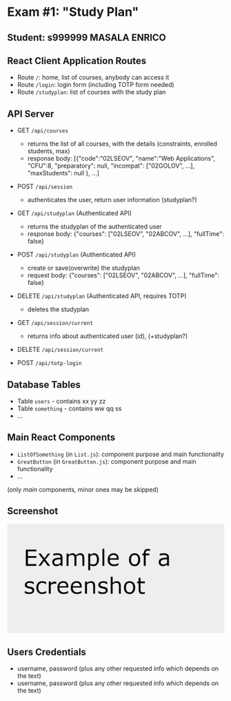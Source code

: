 # Exam #1: "Study Plan"
## Student: s999999 MASALA ENRICO 

## React Client Application Routes

- Route `/`: home, list of courses, anybody can access it
- Route `/login`: login form (including TOTP form needed)
- Route `/studyplan`: list of courses with the study plan

## API Server

- GET `/api/courses`
  - returns the list of all courses, with the details (constraints, enrolled students, max)
  - response body: [{"code":"02LSEOV", "name":"Web Applications", "CFU":8,
      "preparatory": null, "incompat": ["02GOLOV", ...], "maxStudents": null }, ...]
- POST `/api/session`
  - authenticates the user, return user information (studyplan?)
- GET `/api/studyplan`  (Authenticated API)
  - returns the studyplan of the authenticated user
  - response body: {"courses": ["02LSEOV", "02ABCOV", ...], "fullTime": false}
- POST `/api/studyplan`  (Authenticated API)
  - create or save(overwrite) the studyplan
  - request body: {"courses": ["02LSEOV", "02ABCOV", ...], "fullTime": false}
- DELETE `/api/studyplan`  (Authenticated API, requires TOTP)
  - deletes the studyplan

- GET `/api/session/current`
  - returns info about authenticated user (id), (+studyplan?)
- DELETE `/api/session/current`
- POST `/api/totp-login`

## Database Tables

- Table `users` - contains xx yy zz
- Table `something` - contains ww qq ss
- ...

## Main React Components

- `ListOfSomething` (in `List.js`): component purpose and main functionality
- `GreatButton` (in `GreatButton.js`): component purpose and main functionality
- ...

(only _main_ components, minor ones may be skipped)

## Screenshot

![Screenshot](./img/screenshot.png)

## Users Credentials

- username, password (plus any other requested info which depends on the text)
- username, password (plus any other requested info which depends on the text)

